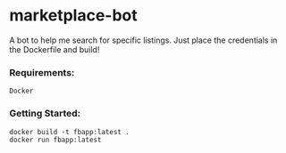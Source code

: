 # marketplace-bot

A bot to help me search for specific listings. Just place the credentials in the Dockerfile and build!

### Requirements:
    Docker

### Getting Started:
    docker build -t fbapp:latest .
    docker run fbapp:latest
    
